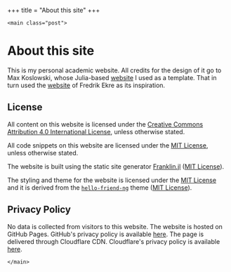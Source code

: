 +++
title = "About this site"
+++

~~~
<main class="post">
~~~


# About this site

This is my personal academic website. All credits for the design of it go to Max Koslowski, whose Julia-based [website](https://maximikos.github.io/) I used as a template. That in turn used the [website](https://fredrikekre.se/) of Fredrik Ekre as its inspiration.

## License

All content on this website is licensed under the [Creative Commons Attribution 4.0 International License](https://creativecommons.org/licenses/by/4.0/), unless otherwise stated.

All code snippets on this website are licensed under the [MIT License](https://choosealicense.com/licenses/mit/), unless otherwise stated.

The website is built using the static site generator [Franklin.jl](https://franklinjl.org/) ([MIT License](https://github.com/tlienart/Franklin.jl/blob/master/LICENSE.md)).

The styling and theme for the website is licensed under the [MIT License](https://choosealicense.com/licenses/mit/) and it is derived from the [`hello-friend-ng`](https://themes.gohugo.io/hugo-theme-hello-friend-ng/) theme ([MIT License](https://github.com/rhazdon/hugo-theme-hello-friend-ng/blob/master/LICENSE.md)).

## Privacy Policy

No data is collected from visitors to this website. The website is hosted on GitHub Pages. GitHub's privacy policy is available [here](https://help.github.com/en/github/site-policy/github-privacy-statement). The page is delivered through Cloudflare CDN. Cloudflare's privacy policy is available [here](https://www.cloudflare.com/privacypolicy/).

~~~
</main>
~~~
